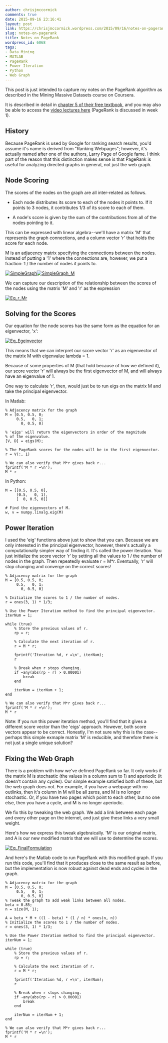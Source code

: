 ```yaml
---
author: chrisjmccormick
comments: true
date: 2015-09-16 23:16:41
layout: post
link: https://chrisjmccormick.wordpress.com/2015/09/16/notes-on-pagerank/
slug: notes-on-pagerank
title: Notes on PageRank
wordpress_id: 6068
tags:
- Data Mining
- MATLAB
- PageRank
- Power Iteration
- Python
- Web Graph
---
```


This post is just intended to capture my notes on the PageRank algorithm as described in the Mining Massive Datasets course on Coursera.

It is described in detail in [chapter 5 of their free textbook](http://infolab.stanford.edu/~ullman/mmds/ch5.pdf), and you may also be able to access the [video lectures here](https://class.coursera.org/mmds-002/lecture) (PageRank is discussed in week 1).


## **History**


Because PageRank is used by Google for ranking search results, you'd assume it's name is derived from "Ranking Webpages"; however, it's actually named after one of the authors, Larry Page of Google fame. I think part of the reason that this distinction makes sense is that PageRank is useful for analyzing directed graphs in general, not just the web graph.


## Node Scoring


The scores of the nodes on the graph are all inter-related as follows.



	
  * Each node distributes its score to each of the nodes it points to. If it points to 3 nodes, it contributes 1/3 of its score to each of them.

	
  * A node's score is given by the sum of the contributions from all of the nodes pointing to it.


This can be expressed with linear algebra--we'll have a matrix 'M' that represents the graph connections, and a column vector 'r' that holds the score for each node.

M is an adjacency matrix specifying the connections between the nodes. Instead of putting a '1' where the connections are, however, we put a fraction: 1 / the number of nodes it points to.

[![SimpleGraph](https://chrisjmccormick.files.wordpress.com/2015/09/simplegraph.png)](https://chrisjmccormick.files.wordpress.com/2015/09/simplegraph.png)[![SimpleGraph_M](https://chrisjmccormick.files.wordpress.com/2015/09/simplegraph_m.png)](https://chrisjmccormick.files.wordpress.com/2015/09/simplegraph_m.png)

We can capture our description of the relationship between the scores of the nodes using the matrix 'M' and 'r' as the expression

[![Eq_r_Mr](https://chrisjmccormick.files.wordpress.com/2015/09/eq_r_mr.png)](https://chrisjmccormick.files.wordpress.com/2015/09/eq_r_mr.png)


## Solving for the Scores


Our equation for the node scores has the same form as the equation for an eigenvector, 'x':

[![Eq_Egeinvector](https://chrisjmccormick.files.wordpress.com/2015/09/eq_egeinvector.png)](https://chrisjmccormick.files.wordpress.com/2015/09/eq_egeinvector.png)

This means that we can interpret our score vector 'r' as an eigenvector of the matrix M with eigenvalue lambda = 1.

Because of some properties of M (that hold because of how we defined it), our score vector 'r' will always be the first eigenvector of M, and will always have an eigenvalue of 1.

One way to calculate 'r', then, would just be to run eigs on the matrix M and take the principal eigenvector.

In Matlab:

    
    % Adjacency matrix for the graph
    M = [0.5, 0.5, 0;
         0.5,   0, 1;
           0, 0.5, 0]
    
    % 'eigs' will return the eigenvectors in order of the magnitude
    % of the eigenvalue.
    [V, D] = eigs(M);
    
    % The PageRank scores for the nodes will be in the first eigenvector.
    r = V(:, 1)
    
    % We can also verify that M*r gives back r...
    fprintf('M * r =\n');
    M * r




In Python:

    
    M = [[0.5, 0.5, 0],
         [0.5,   0, 1],
         [  0, 0.5, 0]]
     
    # Find the eigenvectors of M. 
    w, v = numpy.linalg.eig(M)




## Power Iteration


I used the 'eig' functions above just to show that you can. Because we are only interested in the principal eigenvector, however, there's actually a computationally simpler way of finding it. It's called the power iteration. You just initialize the score vector 'r' by setting all the values to 1 / the number of nodes in the graph. Then repeatedly evaluate r = M*r. Eventually, 'r' will stop changing and converge on the correct scores!

    
    % Adjacency matrix for the graph
    M = [0.5, 0.5, 0;
         0.5,   0, 1;
           0, 0.5, 0]
    
    % Initialize the scores to 1 / the number of nodes.
    r = ones(3, 1) * 1/3;
    
    % Use the Power Iteration method to find the principal eigenvector.
    iterNum = 1;
    
    while (true)
        % Store the previous values of r.
        rp = r;
     
        % Calculate the next iteration of r.
        r = M * r;
     
        fprintf('Iteration %d, r =\n', iterNum);
        r
     
        % Break when r stops changing.
        if ~any(abs(rp - r) > 0.00001)
            break
        end
     
        iterNum = iterNum + 1;
    end
    
    % We can also verify that M*r gives back r...
    fprintf('M * r =\n');
    M * r


Note: If you run this power iteration method, you'll find that it gives a different score vector than the 'eigs' approach. However, both score vectors appear to be correct. Honestly, I'm not sure why this is the case--perhaps this simple exmaple matrix 'M' is reducible, and therefore there is not just a single unique solution?


## Fixing the Web Graph


There is a problem with how we've defined PageRank so far. It only works if the matrix M is stochastic (the values in a column sum to 1) and aperiodic (it doesn't contain any cycles). Our simple example satisfied both of these, but the web graph does not. For example, if you have a webpage with no outlinks, then it's column in M will be all zeros, and M is no longer stochastic. Or, if you have two pages which point to each other, but no one else, then you have a cycle, and M is no longer aperiodic.

We fix this by tweaking the web graph. We add a link between each page and every other page on the internet, and just give these links a very small weight.

Here's how we express this tweak algebraically. 'M' is our original matrix, and A is our new modified matrix that we will use to determine the scores.

[![Eq_FinalFormulation](https://chrisjmccormick.files.wordpress.com/2015/09/eq_finalformulation.png)](https://chrisjmccormick.files.wordpress.com/2015/09/eq_finalformulation.png)

And here's the Matlab code to run PageRank with this modified graph. If you run this code, you'll find that it produces close to the same result as before, but the implementation is now robust against dead ends and cycles in the graph.

    
    % Adjacency matrix for the graph
    M = [0.5, 0.5, 0;
         0.5,   0, 1;
           0, 0.5, 0]
    % Tweak the graph to add weak links between all nodes. 
    beta = 0.85;
    n = size(M, 1);
    
    A = beta * M + ((1 - beta) * (1 / n) * ones(n, n))
    % Initialize the scores to 1 / the number of nodes.
    r = ones(3, 1) * 1/3;
    
    % Use the Power Iteration method to find the principal eigenvector.
    iterNum = 1;
    
    while (true)
        % Store the previous values of r.
        rp = r;
     
        % Calculate the next iteration of r.
        r = M * r;
     
        fprintf('Iteration %d, r =\n', iterNum);
        r
     
        % Break when r stops changing.
        if ~any(abs(rp - r) > 0.00001)
            break
        end
     
        iterNum = iterNum + 1;
    end
    
    % We can also verify that M*r gives back r...
    fprintf('M * r =\n');
    M * r
    
    
    
    
